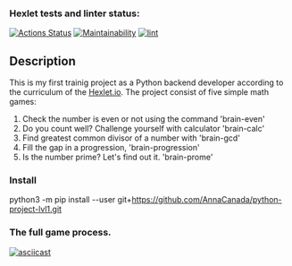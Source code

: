 ### Hexlet tests and linter status:
[![Actions Status](https://github.com/AnnaCanada/python-project-lvl1/workflows/hexlet-check/badge.svg)](https://github.com/AnnaCanada/python-project-lvl1/actions)
[![Maintainability](https://api.codeclimate.com/v1/badges/eb9917bc1b3a938e6aaa/maintainability)](https://codeclimate.com/github/AnnaCanada/python-project-lvl1/maintainability)
[![lint](https://github.com/AnnaCanada/python-project-lvl1/actions/workflows/lint/badge.svg)](https://github.com/AnnaCanada/python-project-lvl1/actions/workflows/learn-github-actions.yml)

## Description

This is my first trainig project as a Python backend developer according to the curriculum of the [Hexlet.io](https://ru.hexlet.io/programs/python).
The project consist of five simple math games:
1) Check the number is even or not using the command 'brain-even'
2) Do you count well? Challenge yourself with calculator 'brain-calc'
3) Find greatest common divisor of a number with 'brain-gcd'
4) Fill the gap in a progression, 'brain-progression'
5) Is the number prime? Let's find out it. 'brain-prome'        

### Install

python3 -m pip install --user git+https://github.com/AnnaCanada/python-project-lvl1.git

### The full game process.
[![asciicast](https://asciinema.org/a/jxc29JRLNk8DBxfSyLMEqCBGG.svg)](https://asciinema.org/a/jxc29JRLNk8DBxfSyLMEqCBGG)
